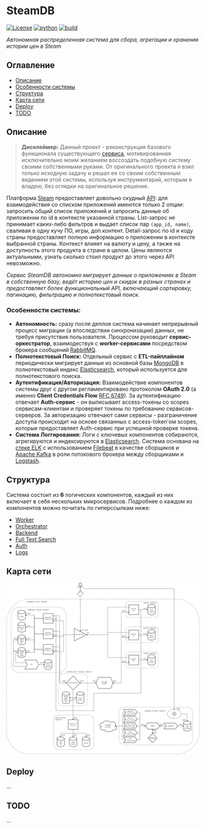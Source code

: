# SteamDB

[![License](https://img.shields.io/badge/License-MIT-green.svg)](https://opensource.org/licenses/MIT)
[![python](https://img.shields.io/badge/Python-3.12-3776AB.svg?style=flat&logo=python&logoColor=white)](https://www.python.org)
[![build](https://github.com/P90Master/steamdb/workflows/CI/badge.svg)](https://github.com/steamdb/steamdb/actions)

_Автономная распределенная система для сбора, агрегации и хранения истории цен в Steam_

## Оглавление

- [Описание](#описание)
- [Особенности системы](#особенности-системы)
- [Структура](#структура)
- [Карта сети](#карта-сети)
- [Deploy](#deploy)
- [TODO](#todo)

## Описание

> **Дисклеймер:** Данный проект - реконструкция базового функционала существующего [сервиса](https://steamdb.info), мотивированная исключительно моим желанием воссоздать подобную систему своими собственными руками. От оригинального проекта я взял только исходную задачу и решал ее со своим собственным видением этой системы, используя инструментарий, которым я владею, без оглядки на оригинальное решение.

Платформа [Steam](https://store.steampowered.com) предоставляет довольно скудный [API](https://developer.valvesoftware.com/wiki/Steam_Web_API): для взаимодействия со списком приложений имеются только 2 опции: запросить общий список приложений и запросить данные об приложении по id в контексте указанной страны. List-запрос не принимает каких-либо фильтров и выдает список пар `(app_id, name)`, сваливая в одну кучу ПО, игры, доп.контент. Detail-запрос по id и коду страны предоставляет полную информацию о приложении в контексте выбранной страны. Контекст влияет на валюту и цену, а также на доступность этого продукта в стране в целом. Цены являются актуальными, узнать сколько стоил продукт до этого через API невозможно.

_Сервис SteamDB автономно мигрирует данные о приложениях в Steam в собственную базу, ведёт историю цен и скидок в разных странах и предоставляет более функциональный API, включающий сортировку, пагинацию, фильтрацию и полнотекстовый поиск._

### Особенности системы:

- **Автономность:** сразу после деплоя система начинает непрерывный процесс миграции (а впоследствии синхронизации) данных, не требуя присутствия пользователя. Процессом руководит **сервис-оркестратор**, взаимодествуя с **worker-сервисами** посредством брокера сообщений [RabbitMQ](https://www.rabbitmq.com/).
- **Полнотекстовый Поиск:** Отдельный сервис с **ETL-пайплайном** периодически мигрирует данные из основной базы [MongoDB](https://www.mongodb.com/) в полнотекстовый индекс [Elasticsearch](https://www.elastic.co/), который используется для полнотекстового поиска.
- **Аутентификация/Авторизация:** Взаимодействие компонентов системы друг с другом регламентировано протоколом **OAuth 2.0** (а именно **Client Credentials Flow** [RFC 6749](https://www.rfc-editor.org/rfc/rfc6749#section-1.3.4)). За аутентификацию отвечает **Auth-сервис** - он выписывает access-токены со scopes сервисам-клиентам и проверяет токены по требованию сервисов-серверов. За авторизацию отвечают сами сервисы - разграничение доступа происходит на основе связанных с access-token'ом scopes, которые предоставляет Auth-сервис при успешной проверке токена.
- **Система Логгирования:** Логи с ключевых компонентов собираются, агрегируются и индексируются в [Elasticsearch](https://www.elastic.co/). Система основана на [стеке ELK](https://www.elastic.co/elastic-stack) с использованием [Filebeat](https://www.elastic.co/products/beats/filebeat) в качестве сборщиков и [Apache Kafka](https://kafka.apache.org/) в роли потокового брокера между сборщиками и [Logstash](https://www.elastic.co/products/logstash).

## Структура

Система состоит из **6** логических компонентов, каждый из них включает в себя нескольких микросервисов. Подробнее о каждом из компонентов можно почитать по гиперссылкам ниже:

- [Worker](WORKER.md)
- [Orchestrator](ORCHESTRATOR.md)
- [Backend](BACKEND.md)
- [Full Text Search](FTSEARCH.md)
- [Auth](AUTH.md)
- [Logs]()

## Карта сети

<p align="center">
  <img src="https://github.com/P90Master/steamdb/blob/main/docs/img/network_map.png" alt="Network Map">
</p>

## Deploy

...

## TODO

...